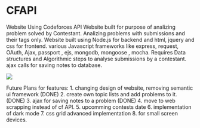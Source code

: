 # CFAPI
Website Using Codeforces API
Website built for purpose of analizing problem solved by Contestant. Analizing problems with submissions and their tags only.
Website built using Node.js for backend and html, jquery and css for frontend.
various Javascript frameworks like express, request, OAuth, Ajax, passport , ejs, mongodb, mongoose , mocha.
Requires Data structures and Algorithmic steps to analyse submissions by a contestant.
ajax calls for saving notes to database.

![](Glance.gif)


Future Plans for features:
    1. changing design of website, removing semantic ui framework (DONE)
    2. create own topic lists and add problems to it.(DONE)
    3. ajax for saving notes to a problem (DONE)
    4. move to web scrapping instead of cf API.
    5. upcomming contests date
    6. implementation of dark mode
    7. css grid advanced implementation
    8. for small screen devices.